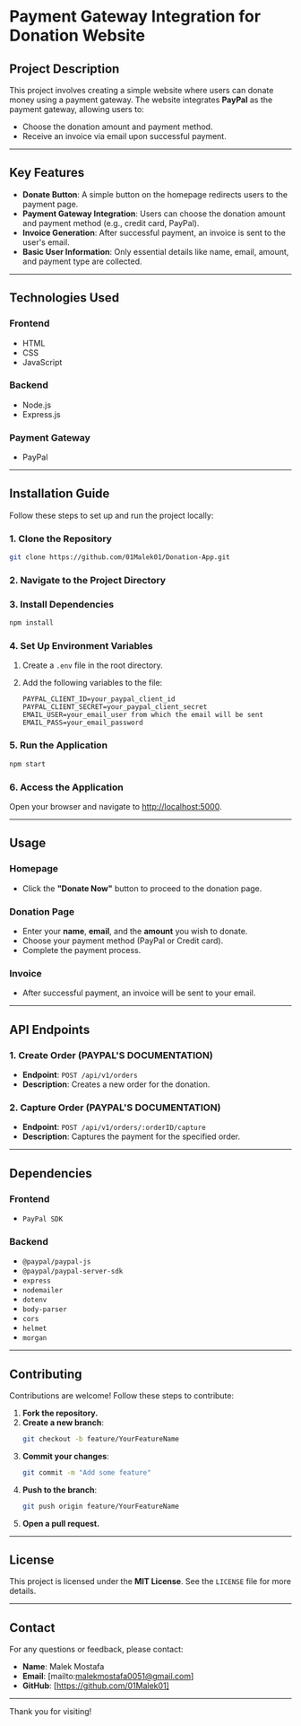 # **Payment Gateway Integration for Donation Website**

## **Project Description**

This project involves creating a simple website where users can donate money using a payment gateway. The website integrates **PayPal** as the payment gateway, allowing users to:

- Choose the donation amount and payment method.
- Receive an invoice via email upon successful payment.

---

## **Key Features**

- **Donate Button**: A simple button on the homepage redirects users to the payment page.
- **Payment Gateway Integration**: Users can choose the donation amount and payment method (e.g., credit card, PayPal).
- **Invoice Generation**: After successful payment, an invoice is sent to the user's email.
- **Basic User Information**: Only essential details like name, email, amount, and payment type are collected.

---

## **Technologies Used**

### **Frontend**

- HTML
- CSS
- JavaScript

### **Backend**

- Node.js
- Express.js

### **Payment Gateway**

- PayPal

---

## **Installation Guide**

Follow these steps to set up and run the project locally:

### **1. Clone the Repository**

```bash
git clone https://github.com/01Malek01/Donation-App.git
```

### **2. Navigate to the Project Directory**

### **3. Install Dependencies**

```bash
npm install
```

### **4. Set Up Environment Variables**

1. Create a `.env` file in the root directory.
2. Add the following variables to the file:

   ```env
   PAYPAL_CLIENT_ID=your_paypal_client_id
   PAYPAL_CLIENT_SECRET=your_paypal_client_secret
   EMAIL_USER=your_email_user from which the email will be sent
   EMAIL_PASS=your_email_password
   ```

### **5. Run the Application**

```bash
npm start
```

### **6. Access the Application**

Open your browser and navigate to [http://localhost:5000](http://localhost:5000).

---

## **Usage**

### **Homepage**

- Click the **"Donate Now"** button to proceed to the donation page.

### **Donation Page**

- Enter your **name**, **email**, and the **amount** you wish to donate.
- Choose your payment method (PayPal or Credit card).
- Complete the payment process.

### **Invoice**

- After successful payment, an invoice will be sent to your email.

---

## **API Endpoints**

### **1. Create Order (PAYPAL'S DOCUMENTATION)**

- **Endpoint**: `POST /api/v1/orders`
- **Description**: Creates a new order for the donation.

### **2. Capture Order (PAYPAL'S DOCUMENTATION)**

- **Endpoint**: `POST /api/v1/orders/:orderID/capture`
- **Description**: Captures the payment for the specified order.

---

## **Dependencies**

### **Frontend**

- `PayPal SDK`

### **Backend**

- `@paypal/paypal-js`
- `@paypal/paypal-server-sdk`
- `express`
- `nodemailer`
- `dotenv`
- `body-parser`
- `cors`
- `helmet`
- `morgan`

---

## **Contributing**

Contributions are welcome! Follow these steps to contribute:

1. **Fork the repository.**
2. **Create a new branch**:
   ```bash
   git checkout -b feature/YourFeatureName
   ```
3. **Commit your changes**:
   ```bash
   git commit -m "Add some feature"
   ```
4. **Push to the branch**:
   ```bash
   git push origin feature/YourFeatureName
   ```
5. **Open a pull request.**

---

## **License**

This project is licensed under the **MIT License**. See the `LICENSE` file for more details.

---

## **Contact**

For any questions or feedback, please contact:

- **Name**: Malek Mostafa
- **Email**: [mailto:malekmostafa0051@gmail.com]
- **GitHub**: [https://github.com/01Malek01]

---

Thank you for visiting!
